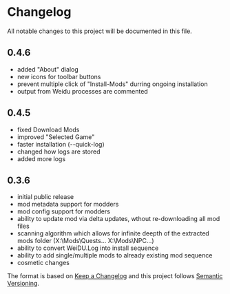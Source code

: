 # Changelog
All notable changes to this project will be documented in this file.

## 0.4.6
- added "About" dialog
- new icons for toolbar buttons
- prevent multiple click of "Install-Mods" durring ongoing installation 
- output from Weidu processes are commented

## 0.4.5
- fixed Download Mods
- improved "Selected Game"
- faster installation (--quick-log)
- changed how logs are stored
- added more logs

## 0.3.6
- initial public release
- mod metadata support for modders
- mod config support for modders
- ability to update mod via delta updates, wthout re-downloading all mod files
- scanning algorithm which allows for infinite deepth of the extracted mods folder (X:\Mods\Quests\... X:\Mods\NPC\...)
- ability to convert WeiDU.Log into install sequence
- ability to add single/multiple mods to already existing mod sequence
- cosmetic changes

 The format is based on [Keep a Changelog](https://keepachangelog.com/) and this project follows [Semantic Versioning](https://semver.org/).
